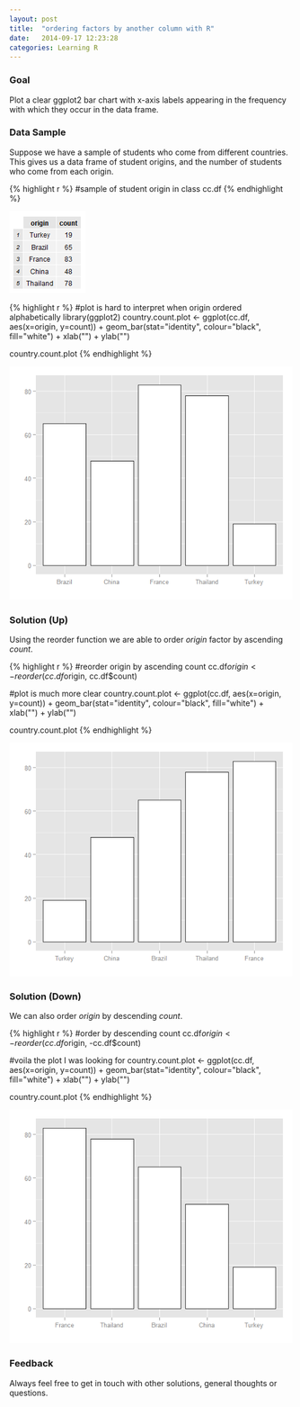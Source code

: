 ```yaml
---
layout: post
title:  "ordering factors by another column with R"
date:   2014-09-17 12:23:28
categories: Learning R
---
```


### Goal
Plot a clear ggplot2 bar chart with x-axis labels appearing in the frequency with which they occur in the data frame.

### Data Sample
Suppose we have a sample of students who come from different countries.  This gives us a data frame of student origins, and the number of students who come from each origin.

{% highlight r %}
#sample of student origin in class
cc.df
{% endhighlight %}

![Sample of student origins](/assets/student_origin.png)

{% highlight r %}
#plot is hard to interpret when origin ordered alphabetically
library(ggplot2)
country.count.plot <- 
  ggplot(cc.df, aes(x=origin, y=count)) + 
  geom_bar(stat="identity", colour="black", fill="white") + 
  xlab("") + ylab("") 

country.count.plot 
{% endhighlight %}

![Plot of unordered origins](/assets/unordered_origins.png)


### Solution (Up)
Using the reorder function we are able to order *origin* factor by ascending *count*.

{% highlight r %}
#reorder origin by ascending count
cc.df$origin <- reorder(cc.df$origin, cc.df$count)

#plot is much more clear
country.count.plot <- 
  ggplot(cc.df, aes(x=origin, y=count)) + 
  geom_bar(stat="identity", colour="black", fill="white") + 
  xlab("") + ylab("") 

country.count.plot
{% endhighlight %}

![Plot of ascending origins](/assets/ascending_origins.png)


### Solution (Down)
We can also order *origin* by descending *count*.

{% highlight r %}
#order by descending count
cc.df$origin <- reorder(cc.df$origin, -cc.df$count)

#voila the plot I was looking for
country.count.plot <- 
  ggplot(cc.df, aes(x=origin, y=count)) + 
  geom_bar(stat="identity", colour="black", fill="white") + 
  xlab("") + ylab("") 

country.count.plot 
{% endhighlight %}

![Plot of descending origins](/assets/descending_origins.png)

### Feedback
Always feel free to get in touch with other solutions, general thoughts or questions.